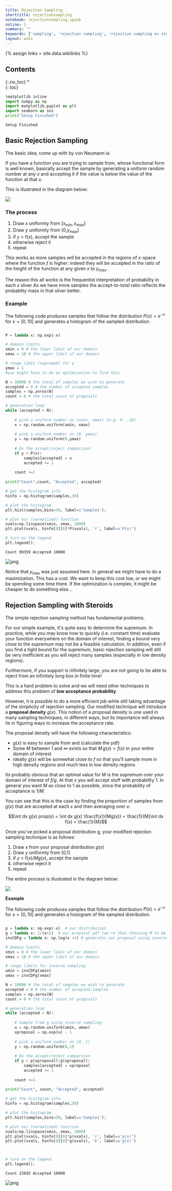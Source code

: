 ```yaml
---
title: Rejection Sampling
shorttitle: rejectionsampling
notebook: rejectionsampling.ipynb
noline: 1
summary: ""
keywords: ['sampling', 'rejection sampling', 'rejection sampling on steroids']
layout: wiki
---
```

{% assign links = site.data.wikilinks %}

## Contents
{:.no_toc}
*  
{: toc}




```python
%matplotlib inline
import numpy as np
import matplotlib.pyplot as plt
import seaborn as sns
print("Setup Finished")
```


    Setup Finished


## Basic Rejection Sampling

The basic idea, come up with by von Neumann is:

If you have a function you are trying to sample from, whose functional form is well known, basically accept the sample by generating a uniform random number at any $x$ and accepting it if the value is below the value of the function at that $x$.

This is illustrated in the diagram below:

![](images/Rejection.png)


### The process

1. Draw $x$ uniformly from $[x_{min},\, x_{max}]$
2. Draw $y$ uniformly from [0,$y_{max}$]
3. if $y$ < f($x$), accept the sample
4. otherwise reject it
5. repeat

This works  as more samples will be accepted in the regions of $x$-space where the function $f$ is higher: indeed they will be accepted in the ratio of the height of the function at any given $x$ to $y_{max}$.

The reason this all works is the frequentist interpretation of probability in each $x$ sliver
As we have more samples the accept-to-total ratio reflects the probablity mass in that sliver better.

### Example

The following code produces samples that follow the distribution $P(x)=e^{-x}$ 
  for $x=[0,10]$ and generates a histogram of the sampled distribution. 



```python

P = lambda x: np.exp(-x)

# domain limits
xmin = 0 # the lower limit of our domain
xmax = 10 # the upper limit of our domain

# range limit (supremum) for y
ymax = 1
#you might have to do an optimization to find this.

N = 10000 # the total of samples we wish to generate
accepted = 0 # the number of accepted samples
samples = np.zeros(N)
count = 0 # the total count of proposals

# generation loop
while (accepted < N):
    
    # pick a uniform number on [xmin, xmax) (e.g. 0...10)
    x = np.random.uniform(xmin, xmax)
    
    # pick a uniform number on [0, ymax)
    y = np.random.uniform(0,ymax)
    
    # Do the accept/reject comparison
    if y < P(x):
        samples[accepted] = x
        accepted += 1
    
    count +=1
    
print("Count",count, "Accepted", accepted)

# get the histogram info
hinfo = np.histogram(samples,30)

# plot the histogram
plt.hist(samples,bins=30, label=u'Samples');

# plot our (normalized) function
xvals=np.linspace(xmin, xmax, 1000)
plt.plot(xvals, hinfo[0][0]*P(xvals), 'r', label=u'P(x)')

# turn on the legend
plt.legend();

```


    Count 99359 Accepted 10000



![png](rejectionsampling_files/rejectionsampling_3_1.png)


Notice that $y_{max}$ was just assumed here. In general we might have to do a maximization. This has a cost. We want to keep this cost low, or we might be spending some time there. If the optimization is complex, it might be cheaper to  do something else...

## Rejection Sampling with Steroids

The simple rejection sampling method has fundamental problems.  

For our simple example, it's quite easy to determine the supremum.  In practice, while you may know how to quickly (i.e. constant time) evaluate your function everywhere on the domain of interest, finding a bound very close to the  supremum may not be a feasible calculation.  In addition, even if you find a tight bound for the supremum, basic rejection sampling will still be very inefficient as you will reject many samples (especially in low density regions). 

Furthermore, if you support is infinitely large, you are not going to be able to reject from an infinitely long box in finite time!

This is a hard problem to solve and we will need other techniques to address this problem of **low acceptance probability**.

However, it is possible to do a more efficient job while still taking advantage of the simplicity of rejection sampling.  Our modified technique will introduce a **proposal density** $g(x)$. This notion of a proposal density is one used in many sampling techniques, in different ways, but its importance will always lie in figuring ways to increase the acceptance rate.

The proposal density will have the following characteristics:

- $g(x)$ is easy to sample from and (calculate the pdf)
- Some $M$ between 1 and $\infty$ exists so that $M \, g(x) > f(x)$ in your entire domain of interest
- ideally $g(x)$ will be somewhat close to $f$ so that you'll sample more in high density regions  and much less in low density regions

Its probably obvious that an optimal value for M is the supremum over your domain of interest of $f/g$. At that $x$ you will accept stuff with probability 1. In general you want $M$ as close to 1 as possible, since the probability of acceptance is $1/M$.

You can see that this is the case by finding the proportion of samples from $g(x)$ that are accepted at each $x$ and then averaging over $x$:

$$\int dx g(x) prop(x) =  \int dx g(x) \frac{f(x)}{Mg(x)} = \frac{1}{M}\int dx f(x) = \frac{1}{M}$$

Once you've picked a proposal distribution g, your modified rejection sampling technique is as follows:

1. Draw $x$ from your proposal distribution $g(x)$
2. Draw $y$ uniformly from [0,1]
3. if $y$ < f($x$)/$M g(x)$, accept the sample
4. otherwise reject it
5. repeat

The entire process is illustrated in the diagram below:

![](images/rejsteroid.png)

**Example**

The following code produces samples that follow the distribution $P(x)=e^{-x}$ 
  for $x=[0,10]$ and generates a histogram of the sampled distribution. 



```python

p = lambda x: np.exp(-x)  # our distribution
g = lambda x: 1/(x+1)  # our proposal pdf (we're thus choosing M to be 1)
invCDFg = lambda x: np.log(x +1) # generates our proposal using inverse sampling

# domain limits
xmin = 0 # the lower limit of our domain
xmax = 10 # the upper limit of our domain

# range limits for inverse sampling
umin = invCDFg(xmin)
umax = invCDFg(xmax)

N = 10000 # the total of samples we wish to generate
accepted = 0 # the number of accepted samples
samples = np.zeros(N)
count = 0 # the total count of proposals

# generation loop
while (accepted < N):
    
    # Sample from g using inverse sampling
    u = np.random.uniform(umin, umax)
    xproposal = np.exp(u) - 1
    
    # pick a uniform number on [0, 1)
    y = np.random.uniform(0,1)
    
    # Do the accept/reject comparison
    if y < p(xproposal)/g(xproposal):
        samples[accepted] = xproposal
        accepted += 1
    
    count +=1
    
print("Count", count, "Accepted", accepted)

# get the histogram info
hinfo = np.histogram(samples,50)

# plot the histogram
plt.hist(samples,bins=50, label=u'Samples');

# plot our (normalized) function
xvals=np.linspace(xmin, xmax, 1000)
plt.plot(xvals, hinfo[0][0]*p(xvals), 'r', label=u'p(x)')
plt.plot(xvals, hinfo[0][0]*g(xvals), 'k', label=u'g(x)')



# turn on the legend
plt.legend();

```


    Count 23692 Accepted 10000



![png](rejectionsampling_files/rejectionsampling_6_1.png)

